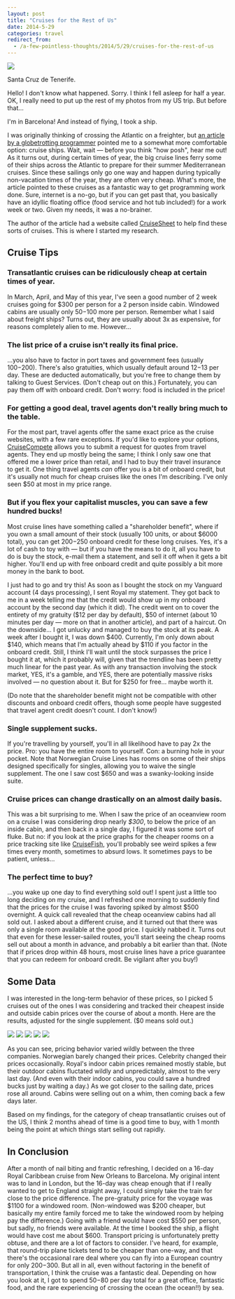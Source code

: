 ```yaml
---
layout: post
title: "Cruises for the Rest of Us"
date: 2014-5-29
categories: travel
redirect_from:
  - /a-few-pointless-thoughts/2014/5/29/cruises-for-the-rest-of-us
---
```


<div class="caption">
<img src="https://static1.squarespace.com/static/51b3f330e4b062dc340fa8fd/t/5387c7bfe4b09ebc9e39adcf/1401407428449/?format=1500w" />
<p>Santa Cruz de Tenerife.</p>
</div>

Hello! I don't know what happened. Sorry. I think I fell asleep for half a year. OK, I really need to put up the rest of my photos from my US trip. But before that...

I'm in Barcelona! And instead of flying, I took a ship.

I was originally thinking of crossing the Atlantic on a freighter, but [an article by a globetrotting programmer][0] pointed me to a somewhat more comfortable option: cruise ships. Wait, wait — before you think "how posh", hear me out! As it turns out, during certain times of year, the big cruise lines ferry some of their ships across the Atlantic to prepare for their summer Mediterranean cruises. Since these sailings only go one way and happen during typically non-vacation times of the year, they are often very cheap. What's more, the article pointed to these cruises as a fantastic way to get programming work done. Sure, internet is a no-go, but if you can get past that, you basically have an idyllic floating office (food service and hot tub included!) for a work week or two. Given my needs, it was a no-brainer.

<!--more-->

The author of the article had a website called [CruiseSheet][1] to help find these sorts of cruises. This is where I started my research.

## Cruise Tips

### Transatlantic cruises can be ridiculously cheap at certain times of year.

In March, April, and May of this year, I've seen a good number of 2 week cruises going for $300 per person for a 2 person inside cabin. Windowed cabins are usually only $50-$100 more per person. Remember what I said about freight ships? Turns out, they are usually about 3x as expensive, for reasons completely alien to me. However... 

### The list price of a cruise isn't really its final price.

...you also have to factor in port taxes and government fees (usually $100-$200). There's also gratuities, which usually default around $12-$13 per day. These are deducted automatically, but you're free to change them by talking to Guest Services. (Don't cheap out on this.) Fortunately, you can pay them off with onboard credit. Don't worry: food is included in the price!

### For getting a good deal, travel agents don't really bring much to the table.

For the most part, travel agents offer the same exact price as the cruise websites, with a few rare exceptions. If you'd like to explore your options, [CruiseCompete][2] allows you to submit a request for quotes from travel agents. They end up mostly being the same; I think I only saw one that offered me a lower price than retail, and I had to buy their travel insurance to get it. One thing travel agents _can_ offer you is a bit of onboard credit, but it's usually not much for cheap cruises like the ones I'm describing. I've only seen $50 at most in my price range.

### But if you flex your capitalist muscles, you can save a few hundred bucks!

Most cruise lines have something called a "shareholder benefit", where if you own a small amount of their stock (usually 100 units, or about $6000 total), you can get $200-$250 onboard credit for these long cruises. Yes, it's a lot of cash to toy with — but if you have the means to do it, all you have to do is buy the stock, e-mail them a statement, and sell it off when it gets a bit higher. You'll end up with free onboard credit and quite possibly a bit more money in the bank to boot.

I just had to go and try this! As soon as I bought the stock on my Vanguard account (4 days processing), I sent Royal my statement. They got back to me in a week telling me that the credit would show up in my onboard account by the second day (which it did). The credit went on to cover the entirety of my gratuity ($12 per day by default), $50 of internet (about 10 minutes per day — more on that in another article), and part of a haircut. On the downside... I got unlucky and managed to buy the stock at its peak. A week after I bought it, I was down $400. Currently, I'm only down about $140, which means that I'm actually ahead by $110 if you factor in the onboard credit. Still, I think I'll wait until the stock surpasses the price I bought it at, which it probably will, given that the trendline has been pretty much linear for the past year. As with any transaction involving the stock market, YES, it's a gamble, and YES, there are potentially massive risks involved — no question about it. But for $250 for free... maybe worth it.

(Do note that the shareholder benefit might not be compatible with other discounts and onboard credit offers, though some people have suggested that travel agent credit doesn't count. I don't know!)

### Single supplement sucks.

If you're travelling by yourself, you'll in all likelihood have to pay 2x the price. Pro: you have the entire room to yourself. Con: a burning hole in your pocket. Note that Norwegian Cruise Lines has rooms on some of their ships designed specifically for singles, allowing you to waive the single supplement. The one I saw cost $650 and was a swanky-looking inside suite.

### Cruise prices can change drastically on an almost daily basis.

This was a bit surprising to me. When I saw the price of an oceanview room on a cruise I was considering drop nearly _$300_, to below the price of an inside cabin, and then back in a single day, I figured it was some sort of fluke. But no: if you look at the price graphs for the cheaper rooms on a price tracking site like [CruiseFish][3], you'll probably see weird spikes a few times every month, sometimes to absurd lows. It sometimes pays to be patient, unless...

### The perfect time to buy?

...you wake up one day to find everything sold out! I spent just a little too long deciding on my cruise, and I refreshed one morning to suddenly find that the prices for the cruise I was favoring spiked by almost $500 overnight. A quick call revealed that the cheap oceanview cabins had all sold out. I asked about a different cruise, and it turned out that there was only a single room available at the good price. I quickly nabbed it. Turns out that even for these lesser-sailed routes, you'll start seeing the cheap rooms sell out about a month in advance, and probably a bit earlier than that. (Note that if prices drop within 48 hours, most cruise lines have a price guarantee that you can redeem for onboard credit. Be vigilant after you buy!)

## Some Data

I was interested in the long-term behavior of these prices, so I picked 5 cruises out of the ones I was considering and tracked their cheapest inside and outside cabin prices over the course of about a month. Here are the results, adjusted for the single supplement. ($0 means sold out.)

<div class="image-series">
<img src="https://static1.squarespace.com/static/51b3f330e4b062dc340fa8fd/t/5387c808e4b0914d54b41d54/1401407496946/?format=750w" />
<img src="https://static1.squarespace.com/static/51b3f330e4b062dc340fa8fd/t/5387c818e4b08c5a2ebed66f/1401407512447/?format=750w" />
<img src="https://static1.squarespace.com/static/51b3f330e4b062dc340fa8fd/t/5387c824e4b0914d54b41d87/1401407524501/?format=750w" />
<img src="https://static1.squarespace.com/static/51b3f330e4b062dc340fa8fd/t/5387c830e4b08c5a2ebed69b/1401407537780/?format=750w" />
<img src="https://static1.squarespace.com/static/51b3f330e4b062dc340fa8fd/t/5387c83ae4b0914d54b41da2/1401407547568/?format=750w" />
</div>

As you can see, pricing behavior varied wildly between the three companies. Norwegian barely changed their prices. Celebrity changed their prices occasionally. Royal's indoor cabin prices remained mostly stable, but their outdoor cabins fluctated wildly and unpredictably, almost to the very last day. (And even with their indoor cabins, you could save a hundred bucks just by waiting a day.) As we got closer to the sailing date, prices rose all around. Cabins were selling out on a whim, then coming back a few days later.

Based on my findings, for the category of cheap transatlantic cruises out of the US, I think 2 months ahead of time is a good time to buy, with 1 month being the point at which things start selling out rapidly.

## In Conclusion

After a month of nail biting and frantic refreshing, I decided on a 16-day Royal Caribbean cruise from New Orleans to Barcelona. My original intent was to land in London, but the 16-day was cheap enough that if I really wanted to get to England straight away, I could simply take the train for close to the price difference. The pre-gratuity price for the voyage was $1100 for a windowed room. (Non-windowed was $200 cheaper, but basically my entire family forced me to take the windowed room by helping pay the difference.) Going with a friend would have cost $550 per person, but sadly, no friends were available. At the time I booked the ship, a flight would have cost me about $600. Transport pricing is unfortunately pretty obtuse, and there are a lot of factors to consider. I've heard, for example, that round-trip plane tickets tend to be cheaper than one-way, and that there's the occasional rare deal where you can fly into a European country for only $200-$300. But all in all, even without factoring in the benefit of transportation, I think the cruise was a fantastic deal. Depending on how you look at it, I got to spend $50-$80 per day total for a great office, fantastic food, and the rare experiencing of crossing the ocean (the ocean!!) by sea.

[0]: http://tynan.com/cruisework
[1]: http://cruisesheet.com/
[2]: http://www.cruisecompete.com
[3]: http://www.cruisefish.net/
